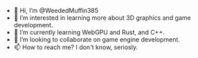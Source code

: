 - 👋 Hi, I’m @WeededMuffin385
- 👀 I’m interested in learning more about 3D graphics and game development.
- 🌱 I’m currently learning WebGPU and Rust, and C++.
- 💞️ I’m looking to collaborate on game engine development.
- 📫 How to reach me? I don't know, seriosly.

<!---
WeededMuffin385/WeededMuffin385 is a ✨ special ✨ repository because its `README.md` (this file) appears on your GitHub profile.
You can click the Preview link to take a look at your changes.
--->
